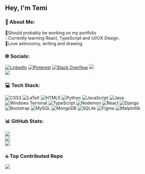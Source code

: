 ## Hey, I'm Temi

### 💫 About Me:
🌟Should probably be working on my portfolio<br>
💡Currently learning React, TypeScript and UI/UX Design.<br>
🔭Love astronomy, writing and drawing <br/>


### 🌐 Socials:
[![LinkedIn](https://img.shields.io/badge/LinkedIn-%230077B5.svg?logo=linkedin&logoColor=white)](https://linkedin.com/in/temi-a-70108a28a) [![Pinterest](https://img.shields.io/badge/Pinterest-%23E60023.svg?logo=Pinterest&logoColor=white)](https://pinterest.com/limiajayi) [![Stack Overflow](https://img.shields.io/badge/-Stackoverflow-FE7A16?logo=stack-overflow&logoColor=white)](https://stackoverflow.com/users/26642761)
![](https://nirzak-streak-stats.vercel.app/?user=limiajayi&theme=synthwave&hide_border=false)<br/>
![](https://github-readme-stats.vercel.app/api/top-langs/?username=limiajayi&theme=synthwave&hide_border=false&include_all_commits=false&count_private=false&layout=compact)


### 💻 Tech Stack:
![CSS3](https://img.shields.io/badge/css3-%231572B6.svg?style=for-the-badge&logo=css3&logoColor=white) ![LaTeX](https://img.shields.io/badge/latex-%23008080.svg?style=for-the-badge&logo=latex&logoColor=white) ![HTML5](https://img.shields.io/badge/html5-%23E34F26.svg?style=for-the-badge&logo=html5&logoColor=white) ![Python](https://img.shields.io/badge/python-3670A0?style=for-the-badge&logo=python&logoColor=ffdd54) ![JavaScript](https://img.shields.io/badge/javascript-%23323330.svg?style=for-the-badge&logo=javascript&logoColor=%23F7DF1E) ![Java](https://img.shields.io/badge/java-%23ED8B00.svg?style=for-the-badge&logo=openjdk&logoColor=white) ![Windows Terminal](https://img.shields.io/badge/Windows%20Terminal-%234D4D4D.svg?style=for-the-badge&logo=windows-terminal&logoColor=white) ![TypeScript](https://img.shields.io/badge/typescript-%23007ACC.svg?style=for-the-badge&logo=typescript&logoColor=white) ![Nodemon](https://img.shields.io/badge/NODEMON-%23323330.svg?style=for-the-badge&logo=nodemon&logoColor=%BBDEAD) ![React](https://img.shields.io/badge/react-%2320232a.svg?style=for-the-badge&logo=react&logoColor=%2361DAFB) ![Django](https://img.shields.io/badge/django-%23092E20.svg?style=for-the-badge&logo=django&logoColor=white) ![Bootstrap](https://img.shields.io/badge/bootstrap-%238511FA.svg?style=for-the-badge&logo=bootstrap&logoColor=white) ![MySQL](https://img.shields.io/badge/mysql-4479A1.svg?style=for-the-badge&logo=mysql&logoColor=white) ![MongoDB](https://img.shields.io/badge/MongoDB-%234ea94b.svg?style=for-the-badge&logo=mongodb&logoColor=white) ![SQLite](https://img.shields.io/badge/sqlite-%2307405e.svg?style=for-the-badge&logo=sqlite&logoColor=white) ![Figma](https://img.shields.io/badge/figma-%23F24E1E.svg?style=for-the-badge&logo=figma&logoColor=white) ![Matplotlib](https://img.shields.io/badge/Matplotlib-%23ffffff.svg?style=for-the-badge&logo=Matplotlib&logoColor=black)


### 📊 GitHub Stats:
![](https://github-readme-stats.vercel.app/api?username=limiajayi&theme=synthwave&hide_border=false&include_all_commits=false&count_private=false)<br/>
![](https://nirzak-streak-stats.vercel.app/?user=limiajayi&theme=synthwave&hide_border=false)<br/>
![](https://github-readme-stats.vercel.app/api/top-langs/?username=limiajayi&theme=synthwave&hide_border=false&include_all_commits=false&count_private=false&layout=compact)


### 🔝 Top Contributed Repo
![](https://github-contributor-stats.vercel.app/api?username=limiajayi&limit=5&theme=synthwave&combine_all_yearly_contributions=true)

<!-- Proudly created with GPRM ( https://gprm.itsvg.in ) -->
